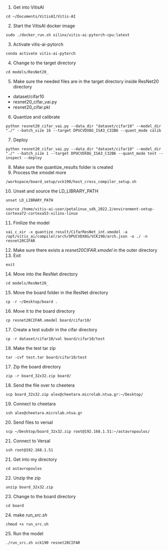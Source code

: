 1. Get into VitisAI
```
cd ~/Documents/VitisAI/Vitis-AI
```
2. Start the VitisAI docker image
```
sudo ./docker_run.sh xilinx/vitis-ai-pytorch-cpu:latest
```
3. Activate vitis-ai-pytorch
```
conda activate vitis-ai-pytorch
```
4. Change to the target directory
```
cd models/ResNet20_
```
5. Make sure the needed files are in the target directory
inside ResNet20 directory
- dataset/cifar10
- resnet20_cifar_vai.py
- resnet20_cifar.pkl
6. Quantize and calibrate
```
python resnet20_cifar_vai.py --data_dir "dataset/cifar10" --model_dir "./" --batch_size 16 --target DPUCVDX8G_ISA3_C32B6 --quant_mode calib
```
7. Deploy
```
python resnet20_cifar_vai.py --data_dir "dataset/cifar10" --model_dir "./" --batch_size 1 --target DPUCVDX8G_ISA3_C32B6 --quant_mode test --inspect --deploy
```
8. Make sure the quantize_results folder is created
9. Process the xmodel more
```
/workspace/board_setup/vck190/host_cross_compiler_setup.sh
```
10. Unset and source the LD_LIBRARY_PATH
```
unset LD_LIBRARY_PATH
```
```
source /home/vitis-ai-user/petalinux_sdk_2022.2/environment-setup-cortexa72-cortexa53-xilinx-linux
```
11. Finilize the model
```
vai_c_xir -x quantize_result/CifarResNet_int.xmodel -a /opt/vitis_ai/compiler/arch/DPUCVDX8G/VCK190/arch.json -o ./ -n resnet20CIFAR
```
12. Make sure there exists a _resnet20CIFAR.xmodel_ in the outer directory
13. Exit
```
exit
```
14. Move into the ResNet directory
```
cd models/ResNet20_
```
15. Move the board folder in the ResNet directory
```
cp -r ~/Desktop/board .
```
16. Move it to the board directory
```
cp resnet20CIFAR.xmodel board/cifar10/
```
17. Create a test subdir in the cifar directory
```
cp -r dataset/cifar10/val board/cifar10/test
```
18. Make the test tar zip
```
tar -cvf test.tar board/cifar10/test
```
17. Zip the board directory
```
zip -r board_32x32.zip board/
```
18. Send the file over to cheetera
```
scp board_32x32.zip alex@cheetara.microlab.ntua.gr:~/Desktop/
```
19. Connect to cheetara
```
ssh alex@cheetara.microlab.ntua.gr
```
20. Send files to versal
```
scp ~/Desktop/board_32x32.zip root@192.168.1.51:~/astavropoulos/
```
21. Connect to Versal 
```
ssh root@192.168.1.51
```
21. Get into my directory
```
cd astavropoulos
```
22. Unzip the zip
```
unzip board_32x32.zip
```
23. Change to the board directory
```
cd board
```
24. make _run_src.sh_
```
chmod +x run_src.sh
```
25. Run the model
```
./run_src.sh vck190 resnet20CIFAR
```
